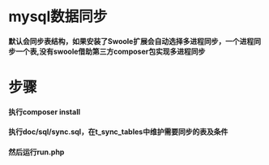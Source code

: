 # mysql数据同步

#### 默认会同步表结构，如果安装了Swoole扩展会自动选择多进程同步，一个进程同步一个表,没有swoole借助第三方composer包实现多进程同步

# 步骤
#### 执行composer install
#### 执行doc/sql/sync.sql，在t_sync_tables中维护需要同步的表及条件
#### 然后运行run.php

